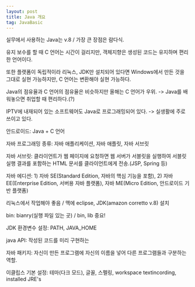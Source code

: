 ```yaml
---
layout: post
title: Java 개요
tag: JavaBasic
---
```


실무에서 사용하는 Java는 v.8 / 가장 큰 장점은 람다식.

유지 보수를 할 때 C 언어는 시간이 걸리지만, 객체지향은 생성된 코드는 유지하며 편리한 언어이다.

또한 플랫폼이 독립적이라 리눅스, JDK만 설치되어 있다면 Windows에서 만든 것을 그대로 실현 가능하지만, C 언어는 변환해야 실현 가능하다.

Java의 점유율과 C 언어의 점유율은 비슷하지만 올해는 C 언어가 우위. -> Java를 배워놓으면 취업할 때 편리하다.(?)

IPTV에 내재되어 있는 소프트웨어도 Java로 프로그래밍되어 있다. -> 실생활에 주로 쓰이고 있다.

안드로이드: Java + C 언어

자바 프로그래밍 종류: 자바 애플리케이션, 자바 애플릿, 자바 서브릿

자바 서브릿: 클라이언트가 웹 페이지에 요청하면 웹 서버가 서블릿을 실행하여 서블릿 실행 결과를 포함하는 HTML 문서를 클라이언트에게 전송.(JSP, Spring 등)

자바 에디션: 1) 자바 SE(Standard Edition, 자바의 핵심 기능을 포함), 2) 자바 EE(Enterprise Edition, 서버용 자바 플랫폼), 자바 ME(Micro Edition, 안드로이드 기반 플랫폼)

리눅스에서 작업해야 좋음 / 맥에 eclipse, JDK(amazon corretto v.8) 설치

bin: bianry(실행 파일 있는 곳) / bin, lib 중요!

JDK 환경변수 설정: PATH, JAVA_HOME

java API: 작성된 코드를 미리 구현하는 

자바 패키지: 자신이 만든 프로그램에 자신의 이름을 넣어 다른 프로그램들과 구분하는 역할.

이클립스 기본 설정: 테마(다크 모드), 글꼴, 스펠링, workspace textincording, installed JRE's

